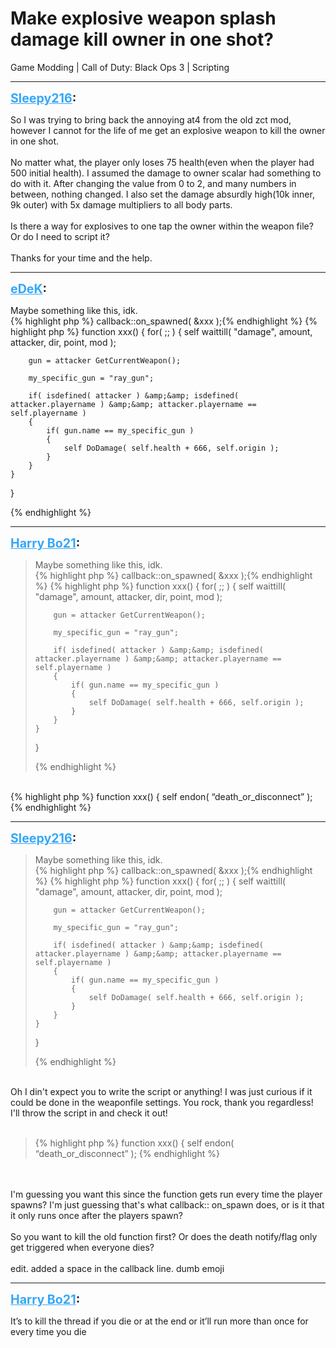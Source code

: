 # Make explosive weapon splash damage kill owner in one shot?
Game Modding | Call of Duty: Black Ops 3 | Scripting

---
<strong style="font-size: 1.4em;"><span style="text-decoration: underline;text-decoration-color: #34a7f9;"><span style="color:#34a7f9;">Sleepy216</span></span>:</strong>

<p>So I was trying to bring back the annoying at4 from the old zct mod, however I cannot for the life of me get an explosive weapon to kill the owner in one shot.<br /><br />No matter what, the player only loses 75 health(even when the player had 500 initial health). I assumed the damage to owner scalar had something to do with it. After changing the value from 0 to 2, and many numbers in between, nothing changed. I also set the damage absurdly high(10k inner, 9k outer) with 5x damage multipliers to all body parts.<br /><br />Is there a way for explosives to one tap the owner within the weapon file? Or do I need to script it?<br /><br />Thanks for your time and the help.</p>

---
<strong style="font-size: 1.4em;"><span style="text-decoration: underline;text-decoration-color: #34a7f9;"><span style="color:#34a7f9;">eDeK</span></span>:</strong>

<p>Maybe something like this, idk.<br />{% highlight php %}
callback::on_spawned( &amp;xxx );{% endhighlight %}
{% highlight php %}
function xxx()
{   
    for( ;; )
    {
        self waittill( "damage", amount, attacker, dir, point, mod );

        gun = attacker GetCurrentWeapon();

        my_specific_gun = "ray_gun";

        if( isdefined( attacker ) &amp;&amp; isdefined( attacker.playername ) &amp;&amp; attacker.playername == self.playername )
        {
            if( gun.name == my_specific_gun )
            {               
                self DoDamage( self.health + 666, self.origin );                             
            }                                               
        }       
    }
}

{% endhighlight %}
</p>

---
<strong style="font-size: 1.4em;"><span style="text-decoration: underline;text-decoration-color: #34a7f9;"><span style="color:#34a7f9;">Harry Bo21</span></span>:</strong>

<p><blockquote>Maybe something like this, idk.<br />{% highlight php %}
callback::on_spawned( &amp;xxx );{% endhighlight %}
{% highlight php %}
function xxx()
{   
    for( ;; )
    {
        self waittill( "damage", amount, attacker, dir, point, mod );

        gun = attacker GetCurrentWeapon();

        my_specific_gun = "ray_gun";

        if( isdefined( attacker ) &amp;&amp; isdefined( attacker.playername ) &amp;&amp; attacker.playername == self.playername )
        {
            if( gun.name == my_specific_gun )
            {               
                self DoDamage( self.health + 666, self.origin );                             
            }                                               
        }       
    }
}

{% endhighlight %}
</blockquote><br />{% highlight php %}
function xxx()
{
    self endon( “death_or_disconnect” );
{% endhighlight %}
</p>

---
<strong style="font-size: 1.4em;"><span style="text-decoration: underline;text-decoration-color: #34a7f9;"><span style="color:#34a7f9;">Sleepy216</span></span>:</strong>

<p><blockquote>Maybe something like this, idk.<br />{% highlight php %}
callback::on_spawned( &amp;xxx );{% endhighlight %}
{% highlight php %}
function xxx()
{ 
    for( ;; )
    {
        self waittill( "damage", amount, attacker, dir, point, mod );

        gun = attacker GetCurrentWeapon();

        my_specific_gun = "ray_gun";

        if( isdefined( attacker ) &amp;&amp; isdefined( attacker.playername ) &amp;&amp; attacker.playername == self.playername )
        {
            if( gun.name == my_specific_gun )
            {             
                self DoDamage( self.health + 666, self.origin );                           
            }                                             
        }     
    }
}

{% endhighlight %}
</blockquote><br />Oh I din&#39;t expect you to write the script or anything! I was just curious if it could be done in the weaponfile settings. You rock, thank you regardless!<br />I&#39;ll throw the script in and check it out!<br /><br /><blockquote>{% highlight php %}
function xxx()
{
    self endon( “death_or_disconnect” );
{% endhighlight %}
</blockquote><br /><br />I&#39;m guessing you want this since the function gets run every time the player spawns? I&#39;m just guessing that&#39;s what callback:: on_spawn does, or is it that it only runs once after the players spawn?<br /><br />So you want to kill the old function first? Or does the death notify/flag only get triggered when everyone dies?  <br /><br />edit. added a space in the callback line. dumb emoji</p>

---
<strong style="font-size: 1.4em;"><span style="text-decoration: underline;text-decoration-color: #34a7f9;"><span style="color:#34a7f9;">Harry Bo21</span></span>:</strong>

<p>It’s to kill the thread if you die or at the end or it’ll run more than once for every time you die</p>
